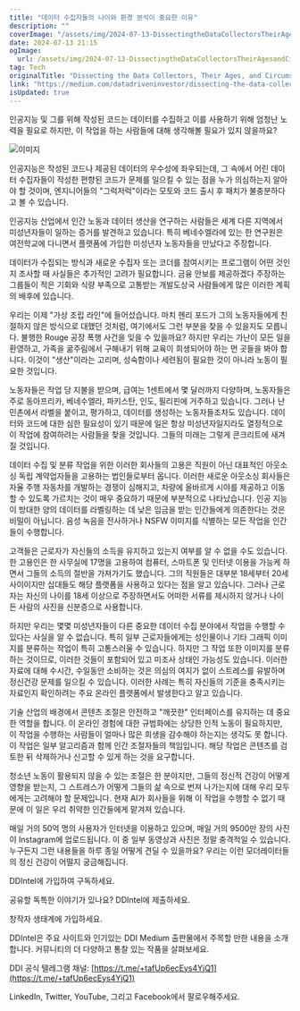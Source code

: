 ```yaml
---
title: "데이터 수집자들의 나이와 환경 분석이 중요한 이유"
description: ""
coverImage: "/assets/img/2024-07-13-DissectingtheDataCollectorsTheirAgesandCircumstancesIsEssential_0.png"
date: 2024-07-13 21:15
ogImage:
  url: /assets/img/2024-07-13-DissectingtheDataCollectorsTheirAgesandCircumstancesIsEssential_0.png
tag: Tech
originalTitle: "Dissecting the Data Collectors, Their Ages, and Circumstances Is Essential"
link: "https://medium.com/datadriveninvestor/dissecting-the-data-collectors-their-ages-and-circumstances-is-essential-c5c5fda3c02d"
isUpdated: true
---
```


인공지능 및 그를 위해 작성된 코드는 데이터를 수집하고 이를 사용하기 위해 엄청난 노력을 필요로 하지만, 이 작업을 하는 사람들에 대해 생각해볼 필요가 있지 않을까요?

![이미지](/assets/img/2024-07-13-DissectingtheDataCollectorsTheirAgesandCircumstancesIsEssential_0.png)

인공지능은 작성된 코드나 제공된 데이터의 우수성에 좌우되는데, 그 속에서 어린 데이터 수집자들이 작성한 편향된 코드가 문제를 일으킬 수 있는 점을 누가 의심하는지 알아야 할 것이며, 엔지니어들의 "그럭저럭"이라는 모토와 코드 출시 후 패치가 불충분하다고 볼 수 있습니다.

인공지능 산업에서 인간 노동과 데이터 생산을 연구하는 사람들은 세계 다른 지역에서 미성년자들이 일하는 증거를 발견하고 있습니다. 특히 베네수엘라에 있는 한 연구원은 여전학교에 다니면서 플랫폼에 가입한 미성년자 노동자들을 만났다고 주장합니다.

<!-- seedividend - 사각형 -->

<ins class="adsbygoogle"
     style="display:block"
     data-ad-client="ca-pub-4877378276818686"
     data-ad-slot="1898504329"
     data-ad-format="auto"
     data-full-width-responsive="true"></ins>

<script>
     (adsbygoogle = window.adsbygoogle || []).push({});
</script>

데이터가 수집되는 방식과 새로운 수집자 또는 코더를 참여시키는 프로그램이 어떤 것인지 조사할 때 사실들은 추가적인 고려가 필요합니다. 금융 안보를 제공하겠다 주장하는 그룹들이 적은 기회와 식량 부족으로 고통받는 개발도상국 사람들에게 많은 이러한 계획의 배후에 있습니다.

우리는 이제 "가상 조립 라인"에 들어섰습니다. 마치 헨리 포드가 그의 노동자들에게 친절하지 않은 방식으로 대했던 것처럼, 여기에서도 그런 부분을 찾을 수 있을지도 모릅니다. 불행한 Rouge 공장 폭행 사건을 잊을 수 있을까요? 하지만 우리는 가난이 모든 일을 환영하고, 가족을 굶주림에서 구해내기 위해 교육이 희생되어야 하는 먼 곳들을 봐야 합니다. 이것이 "생산"이라는 고리며, 성숙함이나 세련됨이 필요한 것이 아니라 노동이 필요한 것입니다.

노동자들은 작업 당 지불을 받으며, 급여는 1센트에서 몇 달러까지 다양하며, 노동자들은 주로 동아프리카, 베네수엘라, 파키스탄, 인도, 필리핀에 거주하고 있습니다. 그러나 난민촌에서 라벨을 붙이고, 평가하고, 데이터를 생성하는 노동자들조차도 있습니다. 데이터와 코드에 대한 심한 필요성이 있기 때문에 일은 항상 미성년자일지라도 열정적으로 이 작업에 참여하려는 사람들을 찾을 것입니다. 그들의 미래는 그렇게 콘크리트에 새겨질 것입니다.

데이터 수집 및 분류 작업을 위한 이러한 회사들의 고용은 직원이 아닌 대표적인 아웃소싱 독립 계약업자들을 고용하는 법인들로부터 옵니다. 이러한 새로운 아웃소싱 회사들은 자율 주행 자동차를 개발하는 경쟁이 심해지고, 차량에 올바르게 시야를 제공하고 이동할 수 있도록 가르치는 것이 매우 중요하기 때문에 부분적으로 나타났습니다. 인공 지능이 방대한 양의 데이터를 라벨링하는 데 낮은 임금을 받는 인간들에게 의존한다는 것은 비밀이 아닙니다. 음성 녹음을 전사하거나 NSFW 이미지를 식별하는 모든 작업을 인간들이 수행합니다.

<!-- seedividend - 사각형 -->

<ins class="adsbygoogle"
     style="display:block"
     data-ad-client="ca-pub-4877378276818686"
     data-ad-slot="1898504329"
     data-ad-format="auto"
     data-full-width-responsive="true"></ins>

<script>
     (adsbygoogle = window.adsbygoogle || []).push({});
</script>

고객들은 근로자가 자신들의 소득을 유지하고 있는지 여부를 알 수 없을 수도 있습니다. 한 고용인은 한 사무실에 17명을 고용하여 컴퓨터, 스마트폰 및 인터넷 이용을 가능케 하면서 그들의 소득의 절반을 가져가기도 했습니다. 그의 직원들은 대부분 18세부터 20세 사이이지만 십대들도 해당 플랫폼을 사용하고 있다는 점을 알고 있습니다. 그러나 근로자는 자신의 나이를 18세 이상으로 주장하면서도 어떠한 서류를 제시하지 않거나 나이든 사람의 사진을 신분증으로 사용합니다.

하지만 우리는 몇몇 미성년자들이 다른 중요한 데이터 수집 분야에서 작업을 수행할 수 있다는 사실을 알 수 없습니다. 특히 일부 근로자들에게는 성인물이나 기타 그래픽 이미지를 분류하는 작업이 특히 고통스러울 수 있습니다. 하지만 그 작업 또한 이미지를 분류하는 것이므로, 이러한 것들이 포함되어 있고 미조사 상태인 가능성도 있습니다. 이러한 자료에 대해 수시간, 수일동안 소비하는 것은 의심의 여지가 없이 스트레스를 유발하며 정신건강 문제를 일으킬 수 있습니다. 이러한 사례는 특히 자신들의 기준을 충족시키는 자료인지 확인하려는 주요 온라인 플랫폼에서 발생한다고 알고 있습니다.

기술 산업의 배경에서 콘텐츠 조절은 안전하고 "깨끗한" 인터페이스를 유지하는 데 중요한 역할을 합니다. 이 온라인 경험에 대한 규범화에는 상당한 인적 노동이 필요하지만, 이 작업을 수행하는 사람들이 얼마나 많은 희생을 감수해야 하는지는 생각도 못 합니다. 이 작업은 일부 알고리즘과 함께 인간 조절자들의 책임입니다. 해당 작업은 콘텐츠를 검토한 뒤 삭제하거나 신고할 수 있게 하는 것을 요구합니다.

청소년 노동이 활용되지 않을 수 있는 조절은 한 분야지만, 그들의 정신적 건강이 어떻게 영향을 받는지, 그 스트레스가 어떻게 그들의 삶 속으로 번져 나가는지에 대해 우리 모두에게는 고려해야 할 문제입니다. 현재 AI가 회사들을 위해 이 작업을 수행할 수 없기 때문에 이 일은 우리 취약한 인간들에게 맡겨져 있습니다.

<!-- seedividend - 사각형 -->

<ins class="adsbygoogle"
     style="display:block"
     data-ad-client="ca-pub-4877378276818686"
     data-ad-slot="1898504329"
     data-ad-format="auto"
     data-full-width-responsive="true"></ins>

<script>
     (adsbygoogle = window.adsbygoogle || []).push({});
</script>

매일 거의 50억 명의 사용자가 인터넷을 이용하고 있으며, 매일 거의 9500만 장의 사진이 Instagram에 업로드됩니다. 이 중 일부 동영상과 사진은 정말 충격적일 수 있습니다. 누구든지 그런 내용들을 하루 종일 어떻게 견딜 수 있을까요? 우리는 이런 모더레이터들의 정신 건강이 어떨지 궁금해집니다.

DDIntel에 가입하여 구독하세요.

공유할 독특한 이야기가 있나요? DDIntel에 제출하세요.

창작자 생태계에 가입하세요.

<!-- seedividend - 사각형 -->

<ins class="adsbygoogle"
     style="display:block"
     data-ad-client="ca-pub-4877378276818686"
     data-ad-slot="1898504329"
     data-ad-format="auto"
     data-full-width-responsive="true"></ins>

<script>
     (adsbygoogle = window.adsbygoogle || []).push({});
</script>

DDIntel은 주요 사이트와 인기있는 DDI Medium 출판물에서 주목할 만한 내용을 소개합니다. 커뮤니티의 더 다양하고 통찰 있는 작품을 살펴보세요.

DDI 공식 텔레그램 채널: [https://t.me/+tafUp6ecEys4YjQ1](https://t.me/+tafUp6ecEys4YjQ1)

LinkedIn, Twitter, YouTube, 그리고 Facebook에서 팔로우해주세요.
